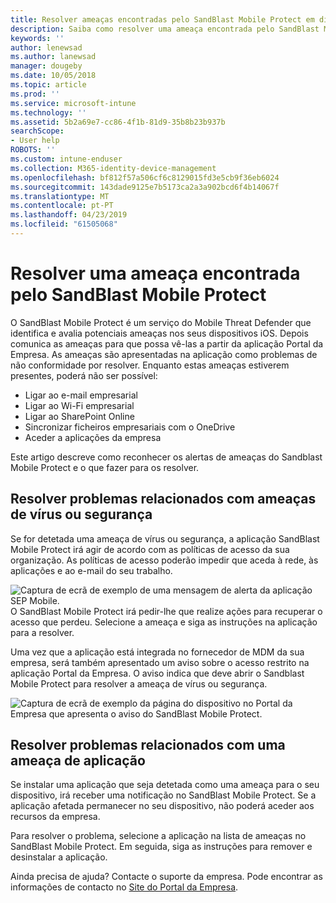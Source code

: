 ```yaml
---
title: Resolver ameaças encontradas pelo SandBlast Mobile Protect em dispositivos iOS | Documentos da Microsoft
description: Saiba como resolver uma ameaça encontrada pelo SandBlast Mobile Protect para iOS.
keywords: ''
author: lenewsad
ms.author: lanewsad
manager: dougeby
ms.date: 10/05/2018
ms.topic: article
ms.prod: ''
ms.service: microsoft-intune
ms.technology: ''
ms.assetid: 5b2a69e7-cc86-4f1b-81d9-35b8b23b937b
searchScope:
- User help
ROBOTS: ''
ms.custom: intune-enduser
ms.collection: M365-identity-device-management
ms.openlocfilehash: bf812f57a506cf6c8129015fd3e5cb9f36eb6024
ms.sourcegitcommit: 143dade9125e7b5173ca2a3a902bcd6f4b14067f
ms.translationtype: MT
ms.contentlocale: pt-PT
ms.lasthandoff: 04/23/2019
ms.locfileid: "61505068"
---
```

# <a name="resolve-a-threat-found-by-sandblast-mobile-protect"></a>Resolver uma ameaça encontrada pelo SandBlast Mobile Protect

O SandBlast Mobile Protect é um serviço do Mobile Threat Defender que identifica e avalia potenciais ameaças nos seus dispositivos iOS. Depois comunica as ameaças para que possa vê-las a partir da aplicação Portal da Empresa. As ameaças são apresentadas na aplicação como problemas de não conformidade por resolver. Enquanto estas ameaças estiverem presentes, poderá não ser possível:   

* Ligar ao e-mail empresarial
* Ligar ao Wi-Fi empresarial
* Ligar ao SharePoint Online
* Sincronizar ficheiros empresariais com o OneDrive
* Aceder a aplicações da empresa

Este artigo descreve como reconhecer os alertas de ameaças do Sandblast Mobile Protect e o que fazer para os resolver.  

## <a name="troubleshoot-virus-or-security-threat"></a>Resolver problemas relacionados com ameaças de vírus ou segurança  
Se for detetada uma ameaça de vírus ou segurança, a aplicação SandBlast Mobile Protect irá agir de acordo com as políticas de acesso da sua organização. As políticas de acesso poderão impedir que aceda à rede, às aplicações e ao e-mail do seu trabalho.  

![Captura de ecrã de exemplo de uma mensagem de alerta da aplicação SEP Mobile.](./media/skycure-list-of-potential-issues-android.png)  
O SandBlast Mobile Protect irá pedir-lhe que realize ações para recuperar o acesso que perdeu. Selecione a ameaça e siga as instruções na aplicação para a resolver.

Uma vez que a aplicação está integrada no fornecedor de MDM da sua empresa, será também apresentado um aviso sobre o acesso restrito na aplicação Portal da Empresa. O aviso indica que deve abrir o Sandblast Mobile Protect para resolver a ameaça de vírus ou segurança.  

  ![Captura de ecrã de exemplo da página do dispositivo no Portal da Empresa que apresenta o aviso do SandBlast Mobile Protect.](./media/CP-lookout-virus-banner-1808.png)  

## <a name="troubleshoot-an-app-threat"></a>Resolver problemas relacionados com uma ameaça de aplicação  

Se instalar uma aplicação que seja detetada como uma ameaça para o seu dispositivo, irá receber uma notificação no SandBlast Mobile Protect. Se a aplicação afetada permanecer no seu dispositivo, não poderá aceder aos recursos da empresa.  

Para resolver o problema, selecione a aplicação na lista de ameaças no SandBlast Mobile Protect. Em seguida, siga as instruções para remover e desinstalar a aplicação.  

Ainda precisa de ajuda? Contacte o suporte da empresa. Pode encontrar as informações de contacto no [Site do Portal da Empresa](https://go.microsoft.com/fwlink/?linkid=2010980).  
